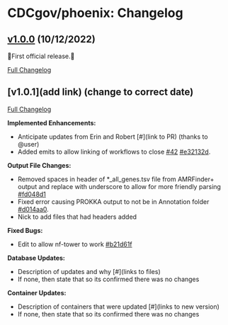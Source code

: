 # CDCgov/phoenix: Changelog

## [v1.0.0](https://github.com/CDCgov/phoenix/releases/tag/v1.0.0) (10/12/2022)

🎉First official release.🎉

[Full Changelog](https://github.com/CDCgov/phoenix/compare/1.0.0-dev...v1.0.0)

## [v1.0.1](add link) (change to correct date)

[Full Changelog](https://github.com/CDCgov/phoenix/compare/main...v1.0.1)

**Implemented Enhancements:**  
- Anticipate updates from Erin and Robert [#](link to PR) (thanks to @user)  
- Added emits to allow linking of workflows to close [#42](https://github.com/CDCgov/phoenix/issues/42) [#e32132d](https://github.com/CDCgov/phoenix/commit/e32132dffc656214a9977ab6c0b22efb86f72f6f).  

**Output File Changes:**  
- Removed spaces in header of *_all_genes.tsv file from AMRFinder+ output and replace with underscore to allow for more friendly parsing [#fd048d1](https://github.com/CDCgov/phoenix/commit/fd048d1a54ca262617eeef32d85cd4f47650af23)
- Fixed error causing PROKKA output to not be in Annotation folder [#d014aa0](https://github.com/CDCgov/phoenix/commit/d014aa00b27c1fa9e2d1b1151bc7f6c44d8a82b3).  
- Nick to add files that had headers added

**Fixed Bugs:**  
- Edit to allow nf-tower to work [#b21d61f](https://github.com/CDCgov/phoenix/commit/b21d61f269212311737dffecd54664d7c8019f09)  

**Database Updates:**  
- Description of updates and why [#](links to files)  
- If none, then state that so its confirmed there was no changes 

**Container Updates:**  
- Description of containers that were updated [#](links to new version) 
- If none, then state that so its confirmed there was no changes 
